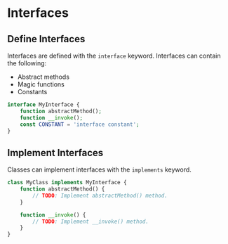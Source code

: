 # Interfaces

## Define Interfaces
Interfaces are defined with the `interface` keyword. Interfaces can contain the following:
- Abstract methods
- Magic functions
- Constants
```php
interface MyInterface {
    function abstractMethod();
    function __invoke();
    const CONSTANT = 'interface constant';
}
```

## Implement Interfaces

Classes can implement interfaces with the `implements` keyword.
```php
class MyClass implements MyInterface {
    function abstractMethod() {
        // TODO: Implement abstractMethod() method.
    }

    function __invoke() {
        // TODO: Implement __invoke() method.
    }
}
```